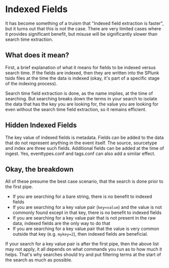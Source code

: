 # Indexed Fields

It has become something of a truism that "Indexed field extraction is faster", but it turns out that this is not the case.  There are very limited cases where it provides significant benefit, but misuse will be significantly slower than search time extraction.

## What does it mean?

First, a brief explanation of what it means for fields to be indexed versus search time.  If the fields are indexed, then they are written into the SPlunk tsidx files at the time the data is indexed (okay, it's part of a specific stage of the indexing process).

Search time field extraction is done, as the name implies, at the time of searching.  But searching breaks down the terms in your search to isolate the data that has the key you are looking for, the value you are looking for even without the search time field extraction, so it remains efficient.

## Hidden Indexed Fields

The key value of indexed fields is metadata.  Fields can be added to the data that do not represent anything in the event itself.  The source, sourcetype and index are three such fields.  Additional fields can be added at the time of ingest.  Yes, eventtypes.conf and tags.conf can also add a similar effect.

## Okay, the breakdown

All of these presume the best case scenario, that the search is done prior to the first pipe.

* If you are searching for a bare string, there is no benefit to indexed fields
* If you are searching for a key value pair (`key=value`) and the value is not commonly found except in that key, there is no benefit to indexed fields
* If you are searching for a key value pair that is not present in the raw data, indexed fields are the only way to do that
* If you are searching for a key value pair that the value is very common outside that key (e.g. `mykey=2`), then indexed fields are beneficial.

If your search for a key value pair is after the first pipe, then the above list may not apply, it all depends on what commands you run as to how much it helps.  That's why searches should try and put filtering terms at the start of the search as much as possible.